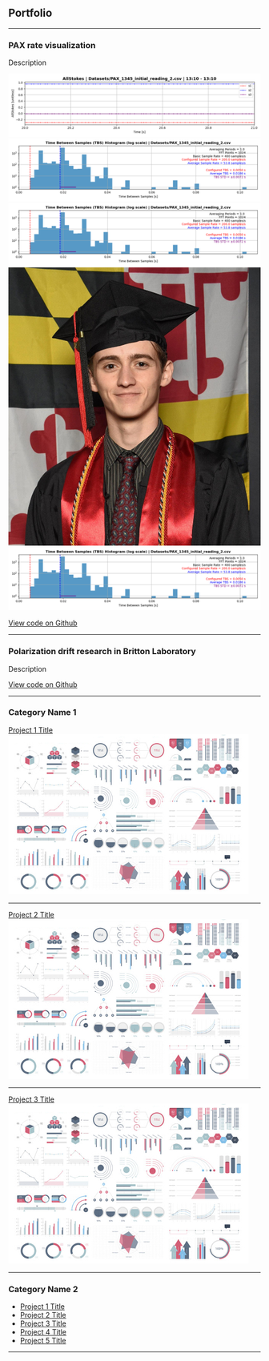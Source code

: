 ## Portfolio

---

### PAX rate visualization

Description

<img src="_projects/britton_lab/meas_1.png?raw=true"/>

<img src="_projects/britton_lab/hist_1.png?raw=true"/>

<img src="images/hist_1.png?raw=true"/>

<img src="_projects/britton_lab/headshot_2.jpg?raw=true"/>

<img src="_projects/britton_lab/hist_1.png"/>

[View code on Github](https://github.com/evanshaped/PAX-rate-visualization)

---

### Polarization drift research in Britton Laboratory

Description

[View code on Github](https://github.com/evanshaped/BrittonPolRepo)

---

### Category Name 1 

[Project 1 Title](/sample_page)
<img src="images/dummy_thumbnail.jpg?raw=true"/>

---
[Project 2 Title](/pdf/sample_presentation.pdf)
<img src="images/dummy_thumbnail.jpg?raw=true"/>

---
[Project 3 Title](http://example.com/)
<img src="images/dummy_thumbnail.jpg?raw=true"/>

---

### Category Name 2

- [Project 1 Title](http://example.com/)
- [Project 2 Title](http://example.com/)
- [Project 3 Title](http://example.com/)
- [Project 4 Title](http://example.com/)
- [Project 5 Title](http://example.com/)

---
